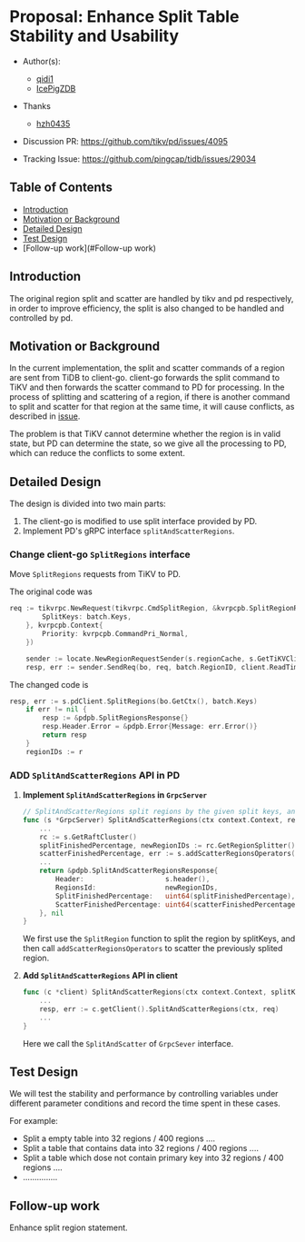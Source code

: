 # Proposal: Enhance Split Table Stability and Usability

- Author(s): 

  - [qidi1](https://github.com/qidi1)
  - [IcePigZDB](https://github.com/IcePigZDB/)

- Thanks

  - [hzh0435](https://github.com/hzh0425)

- Discussion PR: https://github.com/tikv/pd/issues/4095

- Tracking Issue: https://github.com/pingcap/tidb/issues/29034

## Table of Contents

* [Introduction](#introduction)
* [Motivation or Background](#motivation-or-background)
* [Detailed Design](#detailed-design)
* [Test Design](#test-design)
* [Follow-up work](#Follow-up work)

## Introduction

The original region split and scatter are handled by tikv and pd respectively, in order to improve efficiency, the split is also changed to be handled and controlled by pd.

## Motivation or Background

In the current implementation, the split and scatter commands of a region are sent from TiDB to client-go. client-go forwards the split command to TiKV and then forwards the scatter command to PD for processing. In the process of splitting and scattering of a region, if there is another command to split and scatter for that region at the same time, it will cause  conflicts, as described in [issue](https://github.com/pingcap/tidb/issues/24295).

The problem is that TiKV cannot determine whether the region is in valid state, but PD can determine the state, so we give all the processing to PD, which can reduce the conflicts to some extent.

## Detailed Design

The design is divided into two main parts:

1. The client-go is modified to use split interface provided by PD.
2. Implement PD's gRPC interface `splitAndScatterRegions`.

### Change client-go `SplitRegions` interface

Move `SplitRegions` requests from TiKV to PD.

The original code was

```go
req := tikvrpc.NewRequest(tikvrpc.CmdSplitRegion, &kvrpcpb.SplitRegionRequest{
        SplitKeys: batch.Keys,
    }, kvrpcpb.Context{
        Priority: kvrpcpb.CommandPri_Normal,
    })

    sender := locate.NewRegionRequestSender(s.regionCache, s.GetTiKVClient())
    resp, err := sender.SendReq(bo, req, batch.RegionID, client.ReadTimeoutShort)
```

The changed code is

```go
resp, err := s.pdClient.SplitRegions(bo.GetCtx(), batch.Keys)
    if err != nil {
        resp := &pdpb.SplitRegionsResponse{}
        resp.Header.Error = &pdpb.Error{Message: err.Error()}
        return resp
    }
    regionIDs := r
```

### ADD `SplitAndScatterRegions` API in PD

1. **Implement `SplitAndScatterRegions` in `GrpcServer`**

   ```go
   // SplitAndScatterRegions split regions by the given split keys, and scatter regions
   func (s *GrpcServer) SplitAndScatterRegions(ctx context.Context, request *pdpb.SplitAndScatterRegionsRequest) (*pdpb.SplitAndScatterRegionsResponse, error) {
       ...
       rc := s.GetRaftCluster()
       splitFinishedPercentage, newRegionIDs := rc.GetRegionSplitter().SplitRegions(ctx, request.GetSplitKeys(), int(request.GetRetryLimit()))
       scatterFinishedPercentage, err := s.addScatterRegionsOperators(rc, newRegionIDs, request.GetGroup(), int(request.GetRetryLimit()))
       ...
       return &pdpb.SplitAndScatterRegionsResponse{
           Header:                    s.header(),
           RegionsId:                 newRegionIDs,
           SplitFinishedPercentage:   uint64(splitFinishedPercentage),
           ScatterFinishedPercentage: uint64(scatterFinishedPercentage),
       }, nil
   }
   ```

    We first use the `SplitRegion` function to split the region by splitKeys, and then call `addScatterRegionsOperators` to scatter the previously splited region.

2. **Add ``SplitAndScatterRegions`` API in client**

   ```go
   func (c *client) SplitAndScatterRegions(ctx context.Context, splitKeys [][]byte, opts ...RegionsOption) (*pdpb.SplitAndScatterRegionsResponse, error) {
       ...
       resp, err := c.getClient().SplitAndScatterRegions(ctx, req)
       ...
   }
   ```

    Here we call the `SplitAndScatter` of `GrpcSever` interface.

## Test Design

We will test the stability and performance by controlling variables under different parameter conditions and record the time spent in these cases.

For example:

- Split a empty table into 32 regions / 400 regions ....
- Split a table that contains data into 32 regions / 400 regions ....
- Split a table which dose not contain primary key into 32 regions / 400 regions ....
- ...............

## Follow-up work

Enhance split region statement.